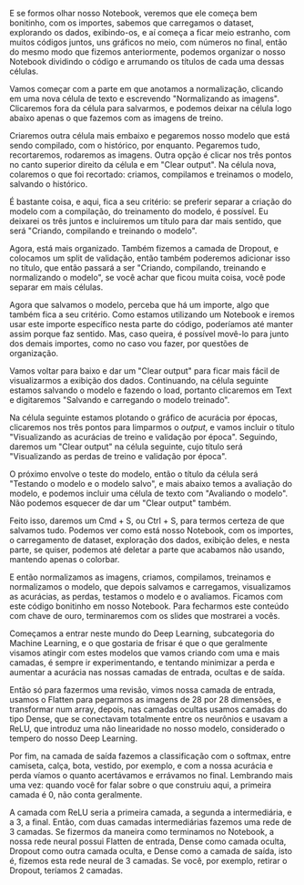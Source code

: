 E se formos olhar nosso Notebook, veremos que ele começa bem bonitinho, com os importes, sabemos que carregamos o dataset, explorando os dados, exibindo-os, e aí começa a ficar meio estranho, com muitos códigos juntos, uns gráficos no meio, com números no final, então do mesmo modo que fizemos anteriormente, podemos organizar o nosso Notebook dividindo o código e arrumando os títulos de cada uma dessas células.

Vamos começar com a parte em que anotamos a normalização, clicando em uma nova célula de texto e escrevendo "Normalizando as imagens". Clicaremos fora da célula para salvarmos, e podemos deixar na célula logo abaixo apenas o que fazemos com as imagens de treino.

Criaremos outra célula mais embaixo e pegaremos nosso modelo que está sendo compilado, com o histórico, por enquanto. Pegaremos tudo, recortaremos, rodaremos as imagens. Outra opção é clicar nos três pontos no canto superior direito da célula e em "Clear output". Na célula nova, colaremos o que foi recortado: criamos, compilamos e treinamos o modelo, salvando o histórico.

É bastante coisa, e aqui, fica a seu critério: se preferir separar a criação do modelo com a compilação, do treinamento do modelo, é possível. Eu deixarei os três juntos e incluiremos um título para dar mais sentido, que será "Criando, compilando e treinando o modelo".

Agora, está mais organizado. Também fizemos a camada de Dropout, e colocamos um split de validação, então também poderemos adicionar isso no título, que então passará a ser "Criando, compilando, treinando e normalizando o modelo", se você achar que ficou muita coisa, você pode separar em mais células.

Agora que salvamos o modelo, perceba que há um importe, algo que também fica a seu critério. Como estamos utilizando um Notebook e iremos usar este importe específico nesta parte do código, poderíamos até manter assim porque faz sentido. Mas, caso queira, é possível movê-lo para junto dos demais importes, como no caso vou fazer, por questões de organização.

Vamos voltar para baixo e dar um "Clear output" para ficar mais fácil de visualizarmos a exibição dos dados. Continuando, na célula seguinte estamos salvando o modelo e fazendo o load, portanto clicaremos em Text e digitaremos "Salvando e carregando o modelo treinado".

Na célula seguinte estamos plotando o gráfico de acurácia por épocas, clicaremos nos três pontos para limparmos o _output_, e vamos incluir o título "Visualizando as acurácias de treino e validação por época". Seguindo, daremos um "Clear output" na célula seguinte, cujo título será "Visualizando as perdas de treino e validação por época".

O próximo envolve o teste do modelo, então o título da célula será "Testando o modelo e o modelo salvo", e mais abaixo temos a avaliação do modelo, e podemos incluir uma célula de texto com "Avaliando o modelo". Não podemos esquecer de dar um "Clear output" também.

Feito isso, daremos um Cmd + S, ou Ctrl + S, para termos certeza de que salvamos tudo. Podemos ver como está nosso Notebook, com os importes, o carregamento de dataset, exploração dos dados, exibição deles, e nesta parte, se quiser, podemos até deletar a parte que acabamos não usando, mantendo apenas o colorbar.

E então normalizamos as imagens, criamos, compilamos, treinamos e normalizamos o modelo, que depois salvamos e carregamos, visualizamos as acurácias, as perdas, testamos o modelo e o avaliamos. Ficamos com este código bonitinho em nosso Notebook. Para fecharmos este conteúdo com chave de ouro, terminaremos com os slides que mostrarei a vocês.

Começamos a entrar neste mundo do Deep Learning, subcategoria do Machine Learning, e o que gostaria de frisar é que o que geralmente visamos atingir com estes modelos que vamos criando com uma e mais camadas, é sempre ir experimentando, e tentando minimizar a perda e aumentar a acurácia nas nossas camadas de entrada, ocultas e de saída.

Então só para fazermos uma revisão, vimos nossa camada de entrada, usamos o Flatten para pegarmos as imagens de 28 por 28 dimensões, e transformar num array, depois, nas camadas ocultas usamos camadas do tipo Dense, que se conectavam totalmente entre os neurônios e usavam a ReLU, que introduz uma não linearidade no nosso modelo, considerado o tempero do nosso Deep Learning.

Por fim, na camada de saída fazemos a classificação com o softmax, entre camiseta, calça, bota, vestido, por exemplo, e com a nossa acurácia e perda víamos o quanto acertávamos e errávamos no final. Lembrando mais uma vez: quando você for falar sobre o que construiu aqui, a primeira camada é 0, não conta geralmente.

A camada com ReLU seria a primeira camada, a segunda a intermediária, e a 3, a final. Então, com duas camadas intermediárias fazemos uma rede de 3 camadas. Se fizermos da maneira como terminamos no Notebook, a nossa rede neural possui Flatten de entrada, Dense como camada oculta, Dropout como outra camada oculta, e Dense como a camada de saída, isto é, fizemos esta rede neural de 3 camadas. Se você, por exemplo, retirar o Dropout, teríamos 2 camadas.